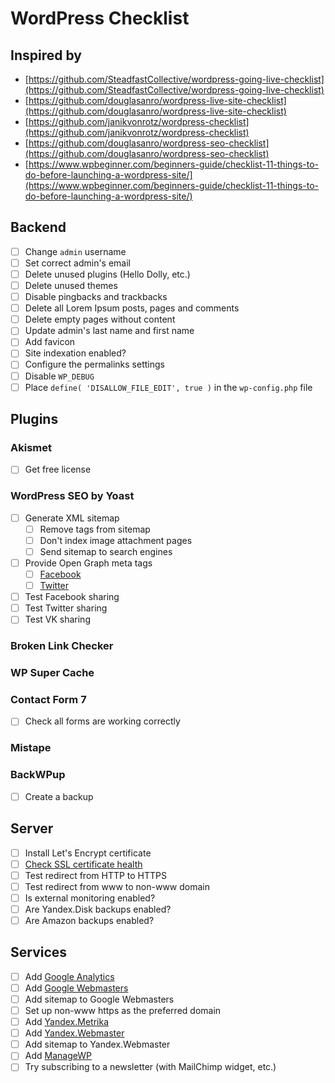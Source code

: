 # WordPress Checklist

## Inspired by

* [https://github.com/SteadfastCollective/wordpress-going-live-checklist](https://github.com/SteadfastCollective/wordpress-going-live-checklist)
* [https://github.com/douglasanro/wordpress-live-site-checklist](https://github.com/douglasanro/wordpress-live-site-checklist)
* [https://github.com/janikvonrotz/wordpress-checklist](https://github.com/janikvonrotz/wordpress-checklist)
* [https://github.com/douglasanro/wordpress-seo-checklist](https://github.com/douglasanro/wordpress-seo-checklist)
* [https://www.wpbeginner.com/beginners-guide/checklist-11-things-to-do-before-launching-a-wordpress-site/](https://www.wpbeginner.com/beginners-guide/checklist-11-things-to-do-before-launching-a-wordpress-site/)

## Backend

- [ ] Change `admin` username
- [ ] Set correct admin's email
- [ ] Delete unused plugins (Hello Dolly, etc.)
- [ ] Delete unused themes
- [ ] Disable pingbacks and trackbacks
- [ ] Delete all Lorem Ipsum posts, pages and comments
- [ ] Delete empty pages without content
- [ ] Update admin's last name and first name
- [ ] Add favicon
- [ ] Site indexation enabled?
- [ ] Configure the permalinks settings
- [ ] Disable `WP_DEBUG`
- [ ] Place `define( 'DISALLOW_FILE_EDIT', true )` in the `wp-config.php` file

## Plugins

### Akismet

- [ ] Get free license

### WordPress SEO by Yoast

- [ ] Generate XML sitemap
  - [ ] Remove tags from sitemap
  - [ ] Don't index image attachment pages
  - [ ] Send sitemap to search engines
- [ ] Provide Open Graph meta tags
  - [ ] [Facebook](https://www.wpbeginner.com/wp-themes/how-to-add-facebook-open-graph-meta-data-in-wordpress-themes/)
  - [ ] [Twitter](https://www.wpbeginner.com/wp-tutorials/how-to-add-twitter-cards-in-wordpress/)
- [ ] Test Facebook sharing
- [ ] Test Twitter sharing
- [ ] Test VK sharing

### Broken Link Checker

### WP Super Cache

### Contact Form 7

- [ ] Check all forms are working correctly

### Mistape

### BackWPup

- [ ] Create a backup

## Server

- [ ] Install Let's Encrypt certificate
- [ ] [Check SSL certificate health](https://www.ssllabs.com/ssltest/)
- [ ] Test redirect from HTTP to HTTPS
- [ ] Test redirect from www to non-www domain
- [ ] Is external monitoring enabled?
- [ ] Are Yandex.Disk backups enabled?
- [ ] Are Amazon backups enabled?

## Services

- [ ] Add [Google Analytics](https://analytics.google.com/)
- [ ] Add [Google Webmasters](https://www.google.com/webmasters/)
- [ ] Add sitemap to Google Webmasters
- [ ] Set up non-www https as the preferred domain
- [ ] Add [Yandex.Metrika](https://metrika.yandex.ru/)
- [ ] Add [Yandex.Webmaster](https://webmaster.yandex.ru/)
- [ ] Add sitemap to Yandex.Webmaster
- [ ] Add [ManageWP](https://managewp.com/)
- [ ] Try subscribing to a newsletter (with MailChimp widget, etc.)
